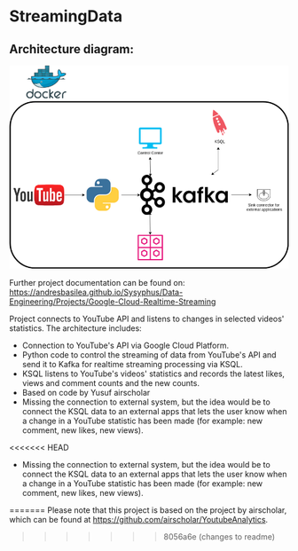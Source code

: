 # StreamingData

## Architecture diagram:

![alt text](Architecture.drawio.png)

Further project documentation can be found on: https://andresbasilea.github.io/Sysyphus/Data-Engineering/Projects/Google-Cloud-Realtime-Streaming


Project connects to YouTube API and listens to changes in selected videos' statistics. The architecture includes:
- Connection to YouTube's API via Google Cloud Platform. 
- Python code to control the streaming of data from YouTube's API and send it to Kafka for realtime streaming processing via KSQL. 
- KSQL listens to YouTube's videos' statistics and records the latest likes, views and comment counts and the new counts. 
- Based on code by Yusuf airscholar
- Missing the connection to external system, but the idea would be to connect the KSQL data to an external apps that lets the user know when a change in a YouTube statistic has been made (for example: new comment, new likes, new views).

<<<<<<< HEAD

- Missing the connection to external system, but the idea would be to connect the KSQL data to an external apps that lets the user know when a change in a YouTube statistic has been made (for example: new comment, new likes, new views).

=======
Please note that this project is based on the project by airscholar, which can be found at https://github.com/airscholar/YoutubeAnalytics. 
>>>>>>> 8056a6e (changes to readme)
